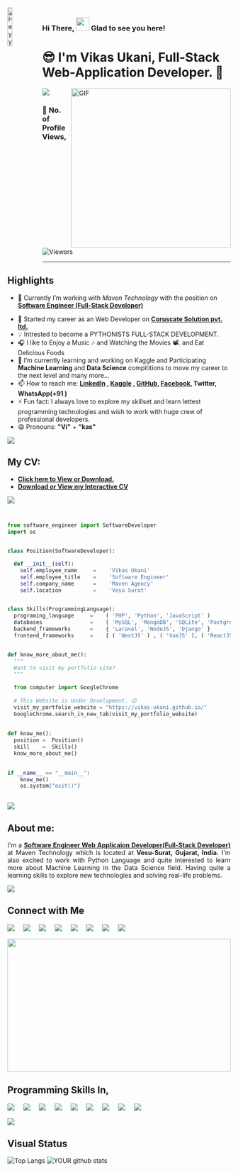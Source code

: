<img align="left" src="https://thaddeus-segura.com/wp-content/uploads/2020/07/f16d4dd5aa05c3754fd0b359d487cce64f6252730a7cc435f3f37a13e53e2e59.0.png" alt="Heyy" width="15%" />

### Hi There, <img src="https://raw.githubusercontent.com/iampavangandhi/iampavangandhi/master/gifs/Hi.gif" width="30px" >   Glad to see you here!

# 😎 I'm **Vikas Ukani**, Full-Stack Web-Application Developer. 🔰 

<!-- 

<div class="text-danger"> <b> Thanks to Reach out My Page here, </b> </div> -->

<!--  https://user-images.githubusercontent.com/57037068/88589670-8c77e580-d06a-11ea-8067-696c17a6a496.gif   -->

<img src="https://raw.githubusercontent.com/andreasbm/readme/master/assets/lines/water.png" />



<img align="right" alt="GIF" src="https://gifimage.net/wp-content/uploads/2018/06/trabajo-gif-4.gif" width="360"/>


### :eyes: No. of Profile Views,
<img alt="Viewers" src="https://komarev.com/ghpvc/?username=vikas-ukani&color=green&style=flat-square"/>
<!-- Place this tag where you want the button to render. -->
<!-- <a class="github-button" href="https://github.com/vikas-ukani" data-color-scheme="no-preference: dark; light: light; dark: dark;" data-size="large" aria-label="Follow @vikas-ukani on GitHub">Follow @vikas-ukani</a> -->

<!-- <img src="https://raw.githubusercontent.com/andreasbm/readme/master/assets/lines/colored.png" /> -->
<hr />

## Highlights

<ul>
 
 <li> <p class="text-align: justify;">🔭 Currently I’m working with <i>Maven Technology</i> with the position on <a href="https://www.linkedin.com/in/vikas-ukani-a02499167/"><b>Software Engineer (Full-Stack Developer)</b></a></p></li>
 <li> 💼 Started my career as an Web Developer on <a href="https://www.coruscatesolution.com/"><b>Coruscate Solution pvt. ltd.</b></a> </li>
 
 <li> 💡 Intrested to become a PYTHONISTS FULL-STACK DEVELOPMENT.</li>
 <li> 🎧 I like to Enjoy a Music 🎶 and Watching the Movies 📽️. and Eat Delicious Foods</li>
 
 <li> 🌱 I’m currently learning and working on Kaggle and Participating <b>Machine Learning</b> and <b>Data Science</b> compititions to move my career to the next level and many more...</li>
 <li> 📫 How to reach me: <b> <a href="https://www.linkedin.com/in/vikas-ukani-a02499167/" target="_blank" class="text-primary"> LinkedIn</a> , <a href="https://www.kaggle.com/vikasukani" target="_blank" class="text-info"> Kaggle</a> , <a href="https://github.com/vikas-ukani" target="_blank" class="text-dark"> GitHub</a>,  <a href="https://www.facebook.com/UknaiVikas" target="_blank" class="text-success"> Facebook</a>, Twitter, WhatsApp(+91 )</b> </li>
 
  <li> ⚡ Fun fact: I always love to explore my skillset and learn lettest programming technologies and wish to work with huge crew of professional developers.</li>
  <li> 😄 Pronouns: <b>"Vi"</b> + <b>"kas"</b> </li>
  
</ul>

<img src="https://raw.githubusercontent.com/andreasbm/readme/master/assets/lines/colored.png" />


## My CV: 
<ul>
 <li> <b><a href="https://drive.google.com/file/d/1WmfPSKGoWq7TyBJYWngpACDm5QZmqdrE/view?usp=sharing" alt="Vikas Ukani Resume" > Click here to View or Download.</a></b> <br /> </li>
 
 <li> <b><a href="https://venngage.net/ps/JQiLZhVP6AM/vikas-ukani-laravel-full-stack-developer-resume" alt="Vikas Ukani Resume" > Download or View my Interactive CV</a></b> </li>

</ul>

<img src="https://raw.githubusercontent.com/andreasbm/readme/master/assets/lines/colored.png" />

```python


from software_engineer import SoftwareDeveloper
import os


class Position(SoftwareDeveloper):

  def __init__(self):
    self.employee_name     =    'Vikas Ukani'
    self.employee_title    =    'Software Engineer'
    self.company_name      =    'Maven Agency'
    self.location          =    'Vesu Surat'  


class Skills(ProgrammingLanguage):
  programing_language     =    ( 'PHP', 'Python', 'JavaScript' )
  databases               =    [ 'MySQL', 'MongoDB', 'SQLite', 'PostgreSQL' ]
  backend_frameworks      =    { 'Laravel', 'NodeJS', 'Django' }
  frontend_frameworks     =    [ ( 'NextJS' ) , ( 'VueJS' ), ( 'ReactJS' ), ( 'AngularJS' )  ]


def know_more_about_me():
  """
  Want to visit my portfolio site?
  """
  
  from computer import GoogleChrome
  
  # This Website is Under Development. 😉 
  visit_my_portfolio_website = "https://vikas-ukani.github.io/"
  GoogleChrome.search_in_new_tab(visit_my_portfolio_website)
 
  
def know_me():
  position =  Position()
  skill    =  Skills()
  know_more_about_me()
  

if __name__ == "__main__":
    know_me()
    os.system("exit()")
    

```

 
<!-- - ⚡ Fun fact: ... -->
<!-- - 👯 I’m looking to collaborate on ... -->
<!-- - 🤔 I’m looking for help with ... -->
<!-- - 💬 Ask me about ... -->

<img src="https://raw.githubusercontent.com/andreasbm/readme/master/assets/lines/dark.png" />


## About me: 

<p style="text-align: justify;">I'm a <a href="https://www.linkedin.com/in/vikas-ukani-a02499167/"><b>Software Engineer Web Applicaion Developer(Full-Stack Developer)</b></a> at Maven Technology which is located at <b>Vesu-Surat, Gujarat, India.</b> I'm also excited to work with Python Language and quite interested to learn more about Machine Learning in the Data Science field. Having quite a learning skills to explore new technologies and solving real-life problems.</p>
 
<img src="https://raw.githubusercontent.com/andreasbm/readme/master/assets/lines/rainbow.png" />

## Connect with Me

[<img src="https://img.shields.io/badge/linkedin-%230077B5.svg?&style=for-the-badge&logo=linkedin&logoColor=white" />](https://www.linkedin.com/in/vikas-ukani-a02499167/)          &nbsp;  &nbsp;          [<img src="https://img.shields.io/badge/Stackoverflow-%fd75454.svg?&style=for-the-badge&logo=stackoverflow&color=red&logoColor=white" />](https://stackoverflow.com/users/8744576/vikas-ukani)          &nbsp;  &nbsp;          [<img src="https://img.shields.io/badge/Kaggle-%2320BEFF.svg?&style=for-the-badge&logo=Kaggle&color=yellow&logoColor=white" />](https://www.kaggle.com/vikasukani)          &nbsp;  &nbsp;          [<img src="https://img.shields.io/badge/facebook-blue?style=for-the-badge&logo=facebook&logoColor=white" />](https://www.facebook.com/UknaiVikas)          &nbsp;  &nbsp;          [<img src="https://img.shields.io/badge/twitter-%2320BEFF.svg?&style=for-the-badge&logo=twitter&logoColor=white" />](https://twitter.com/vikas_ukani5)    &nbsp;  &nbsp;          [<img src="https://img.shields.io/badge/github-%FFFFFF.svg?&style=for-the-badge&logo=github&color=black&logoColor=white" />](https://sourcerer.io/vikas-ukani)          &nbsp;  &nbsp;          [<img src="https://img.shields.io/badge/stackexchange-%ca64564.svg?&style=for-the-badge&logo=stackexchange&color=orange&logoColor=white" />](https://datascience.stackexchange.com/users/101318/vikas-ukani)          &nbsp;  &nbsp;          [<img src="https://img.shields.io/badge/dataquest-%ca64564.svg?&style=for-the-badge&logo=dataquest&color=purple&logoColor=white" />](https://app.dataquest.io/profile/vikas123)    

<img src="https://github.com/vikas-ukani/vikas-ukani/blob/master/violine.gif" height=300 width="100%" />

## Programming Skills In,
<img src="https://img.shields.io/badge/PHP-%233776AB.svg?&style=for-the-badge&logo=php&logoColor=white" />  &nbsp;  &nbsp;  <img src="https://img.shields.io/badge/laraveljs-%23D00000.svg?&style=for-the-badge&logo=laraveljs&logoColor=white" />    &nbsp; &nbsp;  <img src="https://img.shields.io/badge/reactjs-%233756AB.svg?&style=for-the-badge&logo=react&logoColor=white" />    &nbsp; &nbsp; <img src="https://img.shields.io/badge/vuejs-%23FCC624.svg?&style=for-the-badge&logo=vuejs&logoColor=white" />   &nbsp; &nbsp;      <img src="https://img.shields.io/badge/Python-%FFFFFF.svg?&style=for-the-badge&logo=python&logoColor=white" />  &nbsp; &nbsp;  <img src="https://img.shields.io/badge/javascript-%23D00000.svg?&style=for-the-badge&logo=javascript&logoColor=white" />  &nbsp; &nbsp;  <img src="https://img.shields.io/badge/Linux-%23FCC624.svg?&style=for-the-badge&logo=Linux&logoColor=white" />   &nbsp; &nbsp;      <img src="https://img.shields.io/badge/mysql-%FFFFFF.svg?&style=for-the-badge&logo=mysql&logoColor=white" />    &nbsp; &nbsp;      <img src="https://img.shields.io/badge/mongodb-%23FF00AA.svg?&style=for-the-badge&logo=mysql&logoColor=white" /> 

<img src="https://raw.githubusercontent.com/andreasbm/readme/master/assets/lines/colored.png" />

## Visual Status

![Top Langs](https://github-readme-stats.vercel.app/api/top-langs/?username=vikas-ukani&show_icons=true&theme=radical) ![YOUR github stats](https://github-readme-stats.vercel.app/api?username=vikas-ukani&show_icons=true&theme=radical)
<!-- [![Vikas Ukani's wakatime stats](https://github-readme-stats.vercel.app/api/wakatime?username=vikas-ukani)](https://github.com/vikas-ukani/github-readme-stats) -->



